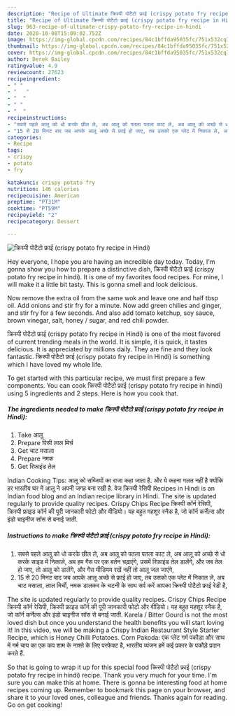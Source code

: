 ```yaml
---
description: "Recipe of Ultimate क्रिस्पी पोटैटो फ्राई (crispy potato fry recipe in Hindi)"
title: "Recipe of Ultimate क्रिस्पी पोटैटो फ्राई (crispy potato fry recipe in Hindi)"
slug: 963-recipe-of-ultimate-crispy-potato-fry-recipe-in-hindi
date: 2020-10-08T15:09:02.752Z
image: https://img-global.cpcdn.com/recipes/84c1bffda95035fc/751x532cq70/क्रिस्पी-पोटैटो-फ्राई-crispy-potato-fry-recipe-in-hindi-recipe-main-photo.jpg
thumbnail: https://img-global.cpcdn.com/recipes/84c1bffda95035fc/751x532cq70/क्रिस्पी-पोटैटो-फ्राई-crispy-potato-fry-recipe-in-hindi-recipe-main-photo.jpg
cover: https://img-global.cpcdn.com/recipes/84c1bffda95035fc/751x532cq70/क्रिस्पी-पोटैटो-फ्राई-crispy-potato-fry-recipe-in-hindi-recipe-main-photo.jpg
author: Derek Bailey
ratingvalue: 4.9
reviewcount: 27623
recipeingredient:
- " "
- "   "
- "  "
- " "
- "  "
recipeinstructions:
- "सबसे पहले आलू को धो करके छील ले, अब आलू को पतला पतला काट ले, अब आलू को अच्छे से धो करके साइड में निकाले, अब हम गैस पर एक बर्तन चढ़ाएंगे, उसमें रिफाइंड तेल डालेंगे, और जब तेल हो जाए, तो आलू को डालेंगे, और गैस मीडियम रखें नहीं तो आलू जल जाएंगे,"
- "15 से 20 मिनट बाद जब आपके आलू अच्छे से फ्राई हो जाए, तब उसको एक प्लेट में निकाल ले, अब चाट मसाला, लाल मिर्ची, नमक डालकर के चटनी के साथ सर्व करें आपका क्रिस्पी पोटैटो फ्राई रेडी है,"
categories:
- Recipe
tags:
- crispy
- potato
- fry

katakunci: crispy potato fry 
nutrition: 146 calories
recipecuisine: American
preptime: "PT31M"
cooktime: "PT59M"
recipeyield: "2"
recipecategory: Dessert

---
```



![क्रिस्पी पोटैटो फ्राई (crispy potato fry recipe in Hindi)](https://img-global.cpcdn.com/recipes/84c1bffda95035fc/751x532cq70/क्रिस्पी-पोटैटो-फ्राई-crispy-potato-fry-recipe-in-hindi-recipe-main-photo.jpg)

Hey everyone, I hope you are having an incredible day today. Today, I'm gonna show you how to prepare a distinctive dish, क्रिस्पी पोटैटो फ्राई (crispy potato fry recipe in hindi). It is one of my favorites food recipes. For mine, I will make it a little bit tasty. This is gonna smell and look delicious.

Now remove the extra oil from the same wok and leave one and half tbsp oil. Add onions and stir fry for a minute. Now add green chilies and ginger, and stir fry for a few seconds. And also add tomato ketchup, soy sauce, brown vinegar, salt, honey / sugar, and red chili powder.

क्रिस्पी पोटैटो फ्राई (crispy potato fry recipe in Hindi) is one of the most favored of current trending meals in the world. It is simple, it is quick, it tastes delicious. It is appreciated by millions daily. They are fine and they look fantastic. क्रिस्पी पोटैटो फ्राई (crispy potato fry recipe in Hindi) is something which I have loved my whole life.


To get started with this particular recipe, we must first prepare a few components. You can cook क्रिस्पी पोटैटो फ्राई (crispy potato fry recipe in hindi) using 5 ingredients and 2 steps. Here is how you cook that.

<!--inarticleads1-->

##### The ingredients needed to make क्रिस्पी पोटैटो फ्राई (crispy potato fry recipe in Hindi):

1. Take  आलू
1. Prepare  पिसी लाल मिर्च
1. Get  चाट मसाला
1. Prepare  नमक
1. Get  रिफाइंड तेल


Indian Cooking Tips: आलू को सब्जियों का राजा कहा जाता है. और ये कहना गलत नहीं है क्योंकि हर भारतीय घर में आलू ने अपनी जगह बना रखी है. वेज क्रिस्पी रेसिपी Recipes in Hindi is an Indian food blog and an Indian recipe library in Hindi. The site is updated regularly to provide quality recipes. Crispy Chips Recipe क्रिस्पी कॉर्न रेसिपी, क्रिस्पी फ्राइड कॉर्न की पूरी जानकारी फोटो और वीडियो। यह बहुत महशूर स्नैक है, जो कॉर्न कर्नेल्स और इंडो चाइनीज सॉस से बनाई जाती. 

<!--inarticleads2-->

##### Instructions to make क्रिस्पी पोटैटो फ्राई (crispy potato fry recipe in Hindi):

1. सबसे पहले आलू को धो करके छील ले, अब आलू को पतला पतला काट ले, अब आलू को अच्छे से धो करके साइड में निकाले, अब हम गैस पर एक बर्तन चढ़ाएंगे, उसमें रिफाइंड तेल डालेंगे, और जब तेल हो जाए, तो आलू को डालेंगे, और गैस मीडियम रखें नहीं तो आलू जल जाएंगे,
1. 15 से 20 मिनट बाद जब आपके आलू अच्छे से फ्राई हो जाए, तब उसको एक प्लेट में निकाल ले, अब चाट मसाला, लाल मिर्ची, नमक डालकर के चटनी के साथ सर्व करें आपका क्रिस्पी पोटैटो फ्राई रेडी है,


The site is updated regularly to provide quality recipes. Crispy Chips Recipe क्रिस्पी कॉर्न रेसिपी, क्रिस्पी फ्राइड कॉर्न की पूरी जानकारी फोटो और वीडियो। यह बहुत महशूर स्नैक है, जो कॉर्न कर्नेल्स और इंडो चाइनीज सॉस से बनाई जाती. Karela / Bitter Gourd is not the most loved dish but once you understand the health benefits you will start loving it! In this video, we will be making a Crispy Indian Restaurant Style Starter Recipe, which is Honey Chilli Potatoes. Corn Pakoda: एक प्लेट गर्म पकौड़ा और साथ में गर्म चाय का एक कप शाम के नाश्ते के लिए परफेक्ट है, भारतीय व्यंजन हमें कई प्रकार के पकौड़े प्रदान करते हैं. 

So that is going to wrap it up for this special food क्रिस्पी पोटैटो फ्राई (crispy potato fry recipe in hindi) recipe. Thank you very much for your time. I'm sure you can make this at home. There is gonna be interesting food at home recipes coming up. Remember to bookmark this page on your browser, and share it to your loved ones, colleague and friends. Thanks again for reading. Go on get cooking!
